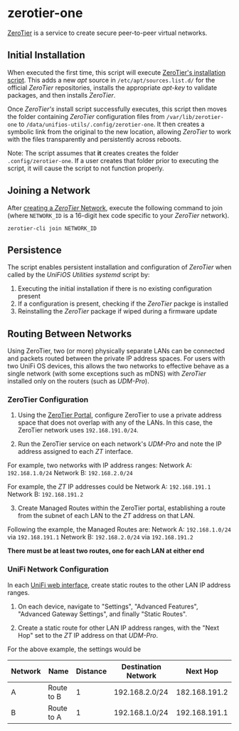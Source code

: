# zerotier-one

[ZeroTier](https://www.zerotier.com) is a service to create secure
peer-to-peer virtual networks.

## Initial Installation

When executed the first time, this script will execute
[ZeroTier's installation script](https://www.zerotier.com/download/#downloadLinux).
This adds a new *apt* source in `/etc/apt/sources.list.d/` for the official
*ZeroTier* repositories, installs the appropriate *apt-key* to
validate packages, and then installs *ZeroTier*.

Once *ZeroTier's* install script successfully executes, this script then moves
the folder containing *ZeroTier* configuration files from `/var/lib/zerotier-one`
to `/data/unifios-utils/.config/zerotier-one`.  It then creates a symbolic link
from the original to the new location, allowing *ZeroTier* to work with the files
transparently and persistently across reboots.

Note: The script assumes that **it** creates creates the folder `.config/zerotier-one`.
If a user creates that folder prior to executing the script, it will cause the script
to not function properly.

## Joining a Network

After [creating a *ZeroTier* Network](https://zerotier.atlassian.net/wiki/spaces/SD/pages/8454145/Getting+Started+with+ZeroTier),
execute the following command to join (where `NETWORK_ID` is a 16-digit hex code specific
to your *ZeroTier* network).

```
zerotier-cli join NETWORK_ID
```

## Persistence

The script enables persistent installation and configuration of *ZeroTier*
when called by the *UniFiOS Utilities* *systemd* script by:
1. Executing the initial installation if there is no existing configuration present
2. If a configuration is present, checking if the *ZeroTier* packge is installed
3. Reinstalling the *ZeroTier* package if wiped during a firmware update

## Routing Between Networks

Using ZeroTier, two (or more) physically separate LANs can be connected and
packets routed between the private IP address spaces.  For users with two
UniFi OS devices, this allows the two networks to effective behave as a 
single network (with some exceptions such as mDNS) with *ZeroTier* installed
only on the routers (such as *UDM-Pro*).

### ZeroTier Configuration

1. Using the [ZeroTier Portal](https://my.zerotier.com), configure ZeroTier to
use a private address space that does not overlap with any of the LANs.  In this
case, the ZeroTier network uses `192.168.191.0/24`.

2. Run the ZeroTier service on each network's *UDM-Pro* and note the IP address
assigned to each *ZT* interface.

For example, two networks with IP address ranges:
Network A: `192.168.1.0/24`
Network B: `192.168.2.0/24`

For example, the *ZT* IP addresses could be
Network A: `192.168.191.1`
Network B: `192.168.191.2`

3. Create Managed Routes within the ZeroTier portal, establishing a route from
the subnet of each LAN to the *ZT* address on that LAN.

Following the example, the Managed Routes are:
Network A: `192.168.1.0/24` via `192.168.191.1`
Network B: `192.168.2.0/24` via `192.168.191.2`

**There must be at least two routes, one for each LAN at either end**

### UniFi Network Configuration

In each [UniFi web interface](https://unifi.ui.com), create static routes to
the other LAN IP address ranges.

1. On each device, navigate to "Settings", "Advanced Features", "Advanced
Gateway Settings", and finally "Static Routes".

2. Create a static route for other LAN IP address ranges, with the "Next Hop"
set to the *ZT* IP address on that *UDM-Pro*.

For the above example, the settings would be

| Network | Name | Distance | Destination Network | Next Hop |
| --- | --- | --- | --- | --- |
| A | Route to B | 1 | 192.168.2.0/24 | 182.168.191.2 |
| B | Route to A | 1 | 192.168.1.0/24 | 192.168.191.1 |